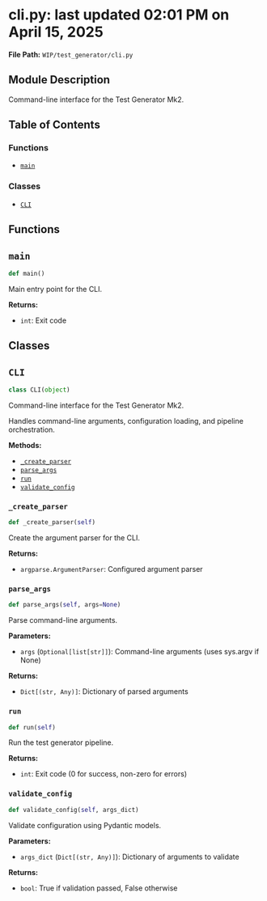 # cli.py: last updated 02:01 PM on April 15, 2025

**File Path:** `WIP/test_generator/cli.py`

## Module Description

Command-line interface for the Test Generator Mk2.

## Table of Contents

### Functions

- [`main`](#main)

### Classes

- [`CLI`](#cli)

## Functions

## `main`

```python
def main()
```

Main entry point for the CLI.

**Returns:**

- `int`: Exit code

## Classes

## `CLI`

```python
class CLI(object)
```

Command-line interface for the Test Generator Mk2.

Handles command-line arguments, configuration loading, and pipeline orchestration.

**Methods:**

- [`_create_parser`](#_create_parser)
- [`parse_args`](#parse_args)
- [`run`](#run)
- [`validate_config`](#validate_config)

### `_create_parser`

```python
def _create_parser(self)
```

Create the argument parser for the CLI.

**Returns:**

- `argparse.ArgumentParser`: Configured argument parser

### `parse_args`

```python
def parse_args(self, args=None)
```

Parse command-line arguments.

**Parameters:**

- `args` (`Optional[list[str]]`): Command-line arguments (uses sys.argv if None)

**Returns:**

- `Dict[(str, Any)]`: Dictionary of parsed arguments

### `run`

```python
def run(self)
```

Run the test generator pipeline.

**Returns:**

- `int`: Exit code (0 for success, non-zero for errors)

### `validate_config`

```python
def validate_config(self, args_dict)
```

Validate configuration using Pydantic models.

**Parameters:**

- `args_dict` (`Dict[(str, Any)]`): Dictionary of arguments to validate

**Returns:**

- `bool`: True if validation passed, False otherwise
